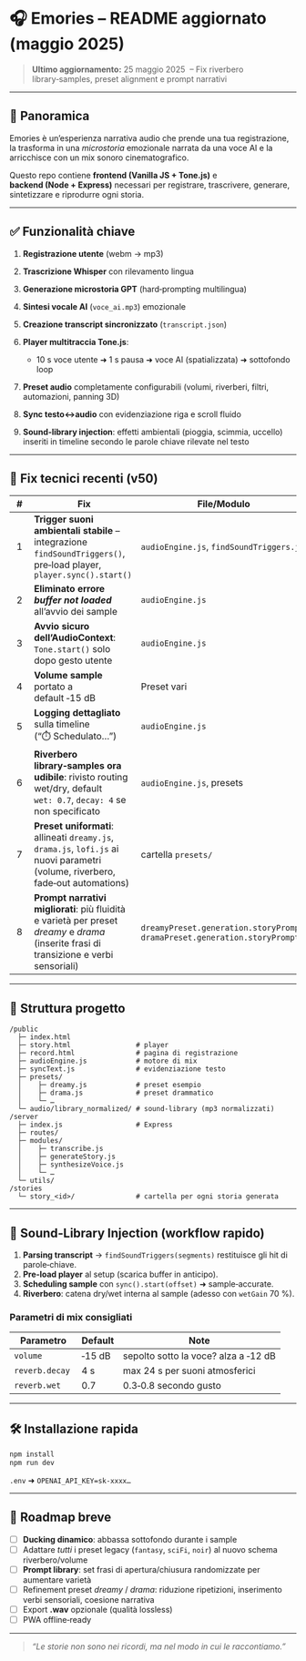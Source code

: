 # 🎧 Emories – README aggiornato (maggio 2025)

> **Ultimo aggiornamento:** 25 maggio 2025  – Fix riverbero library‑samples, preset alignment e prompt narrativi

---

## 🚀 Panoramica

Emories è un’esperienza narrativa audio che prende una tua registrazione, la trasforma in una *microstoria* emozionale narrata da una voce AI e la arricchisce con un mix sonoro cinematografico.

Questo repo contiene **frontend (Vanilla JS + Tone.js)** e **backend (Node + Express)** necessari per registrare, trascrivere, generare, sintetizzare e riprodurre ogni storia.

---

## ✅ Funzionalità chiave

1. **Registrazione utente** (webm → mp3)
2. **Trascrizione Whisper** con rilevamento lingua
3. **Generazione microstoria GPT** (hard‑prompting multilingua)
4. **Sintesi vocale AI** (`voce_ai.mp3`) emozionale
5. **Creazione transcript sincronizzato** (`transcript.json`)
6. **Player multitraccia Tone.js**:

   * 10 s voce utente ➜ 1 s pausa ➜ voce AI (spatializzata) ➜ sottofondo loop
7. **Preset audio** completamente configurabili (volumi, riverberi, filtri, automazioni, panning 3D)
8. **Sync testo↔audio** con evidenziazione riga e scroll fluido
9. **Sound‑library injection**: effetti ambientali (pioggia, scimmia, uccello) inseriti in timeline secondo le parole chiave rilevate nel testo

---

## 🔧 Fix tecnici recenti (v50)

|  #  |  Fix                                                                                                                                     |  File/Modulo                                                                |
| --- | ---------------------------------------------------------------------------------------------------------------------------------------- | --------------------------------------------------------------------------- |
|  1  | **Trigger suoni ambientali stabile** – integrazione `findSoundTriggers()`, pre‑load player, `player.sync().start()`                      | `audioEngine.js`, `findSoundTriggers.js`                                    |
|  2  | **Eliminato errore *buffer not loaded*** all’avvio dei sample                                                                            | `audioEngine.js`                                                            |
|  3  | **Avvio sicuro dell’AudioContext**: `Tone.start()` solo dopo gesto utente                                                                | `audioEngine.js`                                                            |
|  4  | **Volume sample** portato a default ‑15 dB                                                                                               | Preset vari                                                                 |
|  5  | **Logging dettagliato** sulla timeline (“⏱️ Schedulato…”)                                                                                | `audioEngine.js`                                                            |
|  6  | **Riverbero library‑samples ora udibile**: rivisto routing wet/dry, default `wet: 0.7`, `decay: 4` se non specificato                    | `audioEngine.js`, presets                                                   |
|  7  | **Preset uniformati**: allineati `dreamy.js`, `drama.js`, `lofi.js` ai nuovi parametri (volume, riverbero, fade‑out automations)         | cartella `presets/`                                                         |
|  8  | **Prompt narrativi migliorati**: più fluidità e varietà per preset *dreamy* e *drama* (inserite frasi di transizione e verbi sensoriali) | `dreamyPreset.generation.storyPrompt`, `dramaPreset.generation.storyPrompt` |

---

## 📁 Struttura progetto

```text
/public
  ├─ index.html
  ├─ story.html                # player
  ├─ record.html               # pagina di registrazione
  ├─ audioEngine.js            # motore di mix
  ├─ syncText.js               # evidenziazione testo
  ├─ presets/
  │    ├─ dreamy.js            # preset esempio
  │    ├─ drama.js             # preset drammatico
  │    └─ …
  └─ audio/library_normalized/ # sound‑library (mp3 normalizzati)
/server
  ├─ index.js                  # Express
  ├─ routes/
  ├─ modules/
  │    ├─ transcribe.js
  │    ├─ generateStory.js
  │    ├─ synthesizeVoice.js
  │    └─ …
  └─ utils/
/stories
  └─ story_<id>/               # cartella per ogni storia generata
```

---

## 📝 Sound‑Library Injection (workflow rapido)

1. **Parsing transcript** → `findSoundTriggers(segments)` restituisce gli hit di parole‑chiave.
2. **Pre‑load player** al setup (scarica buffer in anticipo).
3. **Scheduling sample** con `sync().start(offset)` ➜ sample‑accurate.
4. **Riverbero**: catena dry/wet interna al sample (adesso con `wetGain` 70 %).

### Parametri di mix consigliati

|  Parametro     |  Default |  Note                                |
| -------------- | -------- | ------------------------------------ |
| `volume`       |  ‑15 dB  | sepolto sotto la voce? alza a ‑12 dB |
| `reverb.decay` |  4 s     | max 24 s per suoni atmosferici       |
| `reverb.wet`   |  0.7     | 0.3‑0.8 secondo gusto                |

---

## 🛠 Installazione rapida

```bash
npm install
npm run dev
```

`.env` ➜ `OPENAI_API_KEY=sk‑xxxx…`

---

## 🔮 Roadmap breve

* [ ] **Ducking dinamico**: abbassa sottofondo durante i sample
* [ ] Adattare *tutti* i preset legacy (`fantasy`, `sciFi`, `noir`) al nuovo schema riverbero/volume
* [ ] **Prompt library**: set frasi di apertura/chiusura randomizzate per aumentare varietà
* [ ] Refinement preset *dreamy* / *drama*: riduzione ripetizioni, inserimento verbi sensoriali, coesione narrativa
* [ ] Export **.wav** opzionale (qualità lossless)
* [ ] PWA offline‑ready

---

> *“Le storie non sono nei ricordi, ma nel modo in cui le raccontiamo.”*

